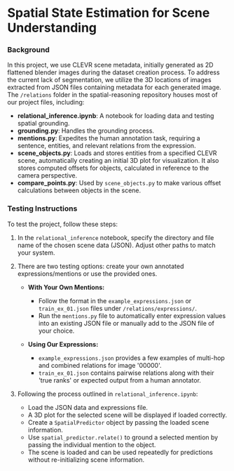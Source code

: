 # Spatial State Estimation for Scene Understanding

### Background
In this project, we use CLEVR scene metadata, initially generated as 2D flattened blender images during the dataset creation process. To address the current lack of segmentation, we utilize the 3D locations of images extracted from JSON files containing metadata for each generated image. The `/relations` folder in the spatial-reasoning repository houses most of our project files, including:

- **relational_inference.ipynb**: A notebook for loading data and testing spatial grounding.
- **grounding.py**: Handles the grounding process.
- **mentions.py**: Expedites the human annotation task, requiring a sentence, entities, and relevant relations from the expression.
- **scene_objects.py**: Loads and stores entities from a specified CLEVR scene, automatically creating an initial 3D plot for visualization. It also stores computed offsets for objects, calculated in reference to the camera perspective.
- **compare_points.py**: Used by `scene_objects.py` to make various offset calculations between objects in the scene.

### Testing Instructions

To test the project, follow these steps:

1. In the `relational_inference` notebook, specify the directory and file name of the chosen scene data (JSON). Adjust other paths to match your system.
2. There are two testing options: create your own annotated expressions/mentions or use the provided ones.
   
   - **With Your Own Mentions:**
        - Follow the format in the `example_expressions.json` or `train_ex_01.json` files under `/relations/expressions/`.
        - Run the `mentions.py` file to automatically enter expression values into an existing JSON file or manually add to the JSON file of your choice.
   
   - **Using Our Expressions:**
        - `example_expressions.json` provides a few examples of multi-hop and combined relations for image '00000'. 
        - `train_ex_01.json` contains pairwise relations along with their 'true ranks' or expected output from a human annotator.
        
3. Following the process outlined in `relational_inference.ipynb`:
    - Load the JSON data and expressions file.
    - A 3D plot for the selected scene will be displayed if loaded correctly.
    - Create a `SpatialPredictor` object by passing the loaded scene information.
    - Use `spatial_predictor.relate()` to ground a selected mention by passing the individual mention to the object.
    - The scene is loaded and can be used repeatedly for predictions without re-initializing scene information.